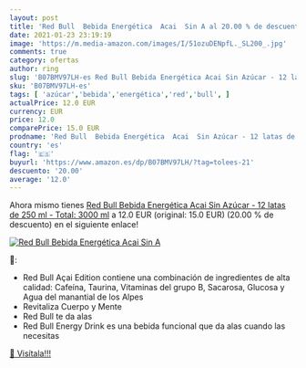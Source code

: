 ```yaml
---
layout: post
title: 'Red Bull  Bebida Energética  Acai  Sin A al 20.00 % de descuento'
date: 2021-01-23 23:19:19
image: 'https://m.media-amazon.com/images/I/51ozuDENpfL._SL200_.jpg'
comments: true
category: ofertas
author: ring
slug: 'B07BMV97LH-es Red Bull Bebida Energética Acai Sin Azúcar - 12 latas de...'
sku: 'B07BMV97LH-es'
tags: [ 'azúcar','bebida','energética','red','bull', ]
actualPrice: 12.0 EUR
currency: EUR
price: 12.0
comparePrice: 15.0 EUR
prodname: 'Red Bull  Bebida Energética  Acai  Sin Azúcar - 12 latas de 250 ml - Total: 3000 ml'
country: 'es'
flag: '🇪🇸'
buyurl: 'https://www.amazon.es/dp/B07BMV97LH/?tag=tolees-21'
descuento: '20.00'
average: '12.0'
---
```


Ahora mismo tienes [Red Bull  Bebida Energética  Acai  Sin Azúcar - 12 latas de 250 ml - Total: 3000 ml](https://www.amazon.es/dp/B07BMV97LH/?tag=tolees-21) a 12.0 EUR (original: 15.0 EUR) (20.00 %  de descuento) en el siguiente enlace!

[![Red Bull  Bebida Energética  Acai  Sin A](https://m.media-amazon.com/images/I/51ozuDENpfL._SL200_.jpg)](https://www.amazon.es/dp/B07BMV97LH/?tag=tolees-21)

🔎:

- Red Bull Açai Edition contiene una combinación de ingredientes de alta calidad: Cafeína, Taurina, Vitaminas del grupo B, Sacarosa, Glucosa y Agua del manantial de los Alpes
- Revitaliza Cuerpo y Mente
- Red Bull te da alas
- Red Bull Energy Drink es una bebida funcional que da alas cuando las necesitas

[🛒 Visítala!!!](https://www.amazon.es/dp/B07BMV97LH/?tag=tolees-21)
